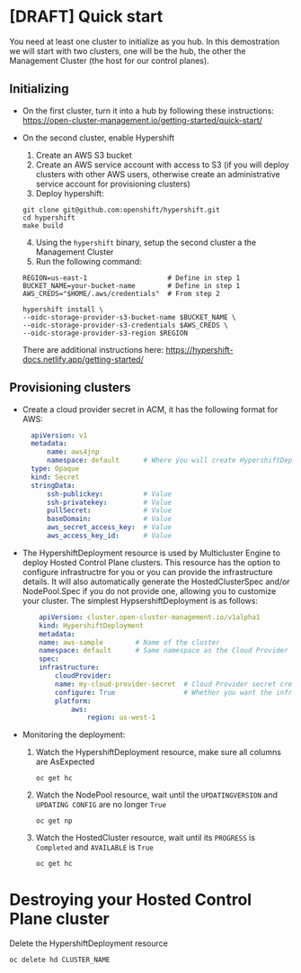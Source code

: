 # [DRAFT] Quick start

You need at least one cluster to initialize as you hub. In this demostration we will start with two clusters, one will be the hub, the other the Management Cluster (the host for our control planes).

## Initializing
* On the first cluster, turn it into a hub by following these instructions:
https://open-cluster-management.io/getting-started/quick-start/

* On the second cluster, enable Hypershift
  1. Create an AWS S3 bucket
  2. Create an AWS service account with access to S3 (if you will deploy clusters with other AWS users, otherwise create an administrative service account for provisioning clusters)
  3. Deploy hypershift:
    ```shell
    git clone git@github.com:openshift/hypershift.git
    cd hypershift
    make build
    ```
  4. Using the `hypershift` binary, setup the second cluster a the Management Cluster
  5. Run the following command:
    ```shell
    REGION=us-east-1                    # Define in step 1
    BUCKET_NAME=your-bucket-name        # Define in step 1
    AWS_CREDS="$HOME/.aws/credentials"  # From step 2

    hypershift install \
    --oidc-storage-provider-s3-bucket-name $BUCKET_NAME \
    --oidc-storage-provider-s3-credentials $AWS_CREDS \
    --oidc-storage-provider-s3-region $REGION
    ```
    There are additional instructions here: https://hypershift-docs.netlify.app/getting-started/

## Provisioning clusters
* Create a cloud provider secret in ACM, it has the following format for AWS:
  ```yaml
    apiVersion: v1
    metadata:
        name: aws4jnp
        namespace: default      # Where you will create HypershiftDeployment resources
    type: Opaque
    kind: Secret
    stringData:
        ssh-publickey:          # Value
        ssh-privatekey:         # Value
        pullSecret:             # Value
        baseDomain:             # Value
        aws_secret_access_key:  # Value
        aws_access_key_id:      # Value
  ```
* The HypershiftDeployment resource is used by Multicluster Engine to deploy Hosted Control Plane clusters.  This resource has the option to configure infrastructre for you or you can provide the infrastructure details.  It will also automatically generate the HostedClusterSpec and/or NodePool.Spec if you do not provide one, allowing you to customize your cluster. The simplest HypsershiftDeployment is as follows:

    ```yaml
        apiVersion: cluster.open-cluster-management.io/v1alpha1
        kind: HypershiftDeployment
        metadata:
        name: aws-sample        # Name of the cluster
        namespace: default      # Same namespace as the Cloud Provider secret
        spec:
        infrastructure:
            cloudProvider:
            name: my-cloud-provider-secret  # Cloud Provider secret created in the previous step
            configure: True                 # Whether you want the infrastructure to be created
            platform:
                aws:
                    region: us-west-1
    ```
* Monitoring the deployment:
   1. Watch the HypershiftDeployment resource, make sure all columns are AsExpected
        ```shell
        oc get hc
        ```
    2. Watch the NodePool resource, wait until the `UPDATINGVERSION` and `UPDATING CONFIG` are no longer `True`
        ```shell
        oc get np
        ```
    3. Watch the HostedCluster resource, wait until its `PROGRESS` is `Completed` and `AVAILABLE` is `True`
        ```shell
        oc get hc
        ```

# Destroying your Hosted Control Plane cluster
Delete the HypershiftDeployment resource
```shell
oc delete hd CLUSTER_NAME
```